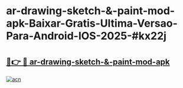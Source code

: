 # ar-drawing-sketch-&-paint-mod-apk-Baixar-Gratis-Ultima-Versao-Para-Android-IOS-2025-#kx22j

# <h2><a href="https://ainizakaria.my?title=ar-drawing-sketch-&-paint-mod-apk&ref=24M">🔗👉 🔴 ar-drawing-sketch-&-paint-mod-apk</a></h2>

[![acn](https://github.com/user-attachments/assets/0f9c940e-d8b0-45ae-aac7-cd30a18b3e1c)](https://ainizakaria.my?title=ar-drawing-sketch-&-paint-mod-apk&ref=24M)

